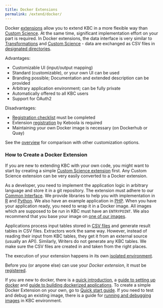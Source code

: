 ```yaml
---
title: Docker Extensions
permalink: /extend/docker/
---
```


Docker [extensions](/extend/) allow you to extend KBC in a more flexible way than [Custom Science](/extend/custom-science/). At the same
time, significant implementation effort on your part is required. In Docker extensions, the data interface is
very similar to [Transformations](https://help.keboola.com/manipulation/transformations/)
and [Custom Science](/extend/custom-science/) - data are exchanged as
CSV files in [designated directories](/extend/common-interface/).


Advantages:

* Customizable UI (input/output mapping)
* Standard (customizable), or your own UI can be used
* Branding possible; Documentation and extended description can be provided
* Arbitrary application environment; can be fully private
* Automatically offered to all KBC users
* Support for OAuth2

Disadvantages:

* [Registration checklist](/extend/registration/checklist/) must be completed
* Extension [registration](/extend/registration/) by Keboola is required
* Maintaining your own Docker image is necessary (on Dockerhub or Quay)

See the [overview](/extend/) for comparison with other customization options.


### How to Create a Docker Extension
If you are new to extending KBC with your own code, you might want to start by creating a
simple [Custom Science extension](/extend/custom-science/) first. Any Custom Science extension can be very easily
converted to a Docker extension.

As a developer, you need to implement the application logic in arbitrary language and store it in a git repository.
The extension must adhere to our [Common Interface](/extend/common-interface/).
We provide libraries to help you with implementation in
 [R](https://github.com/keboola/r-docker-application) and [Python](https://github.com/keboola/python-docker-application).
 We also have an example application in [PHP](https://github.com/keboola/docker-demo-app). When you have your
 application ready, you need to wrap it in a Docker image.  All images which are supposed to be run in KBC
  must have an `ENTRYPOINT`.
We also recommend that you base your image on [one of our images](/extend/docker/images/).

Applications process input tables stored in [CSV files](/extend/common-interface/folders/) and generate result tables in CSV files.
Extractors work the same way. However, instead of reading their input from KBC tables, they get it from an external source (usually an API).
Similarly, Writers do not generate any KBC tables.
We make sure the CSV files are created in and taken from the right places.

The execution of your extension happens in its own [isolated environment](/overview/docker-bundle/).

Before you (or anyone else) can use your *Docker extension*, it must be [registered](/extend/registration/).

If you are new to docker, there is a [quick introduction](/extend/docker/tutorial/),
a [guide to setting up docker](/extend/docker/tutorial/setup/) and
 [guide to building dockerized applications](/extend/docker/tutorial/howto/).
To create a simple Docker Extension on your own, go to [Quick start guide](/extend/docker/quick-start/).
If you need to test and debug an existing image, there is a guide
for [running and debugging images](/extend/docker/running/) in KBC environment.
